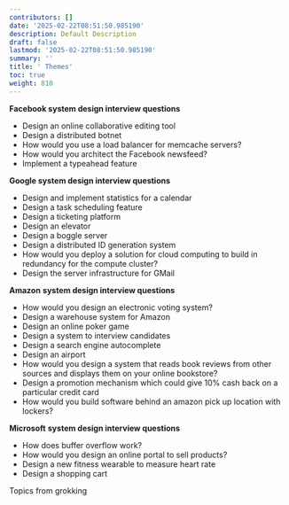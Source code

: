 ```yaml
---
contributors: []
date: '2025-02-22T08:51:50.985190'
description: Default Description
draft: false
lastmod: '2025-02-22T08:51:50.985190'
summary: ''
title: ' Themes'
toc: true
weight: 810
---
```

**Facebook system design interview questions**
-   Design an online collaborative editing tool
-   Design a distributed botnet
-   How would you use a load balancer for memcache servers?
-   How would you architect the Facebook newsfeed?
-   Implement a typeahead feature

**Google system design interview questions**
-   Design and implement statistics for a calendar
-   Design a task scheduling feature
-   Design a ticketing platform
-   Design an elevator
-   Design a boggle server
-   Design a distributed ID generation system
-   How would you deploy a solution for cloud computing to build in redundancy for the compute cluster?
-   Design the server infrastructure for GMail

**Amazon** **system design interview questions**
-   How would you design an electronic voting system?
-   Design a warehouse system for Amazon
-   Design an online poker game
-   Design a system to interview candidates
-   Design a search engine autocomplete
-   Design an airport
-   How would you design a system that reads book reviews from other sources and displays them on your online bookstore?
-   Design a promotion mechanism which could give 10% cash back on a particular credit card
-   How would you build software behind an amazon pick up location with lockers?

**Microsoft** **system design interview questions**
-   How does buffer overflow work?
-   How would you design an online portal to sell products?
-   Design a new fitness wearable to measure heart rate
-   Design a shopping cart

Topics from grokking
